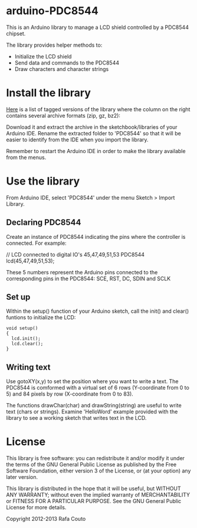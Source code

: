 arduino-PDC8544
===============

This is an Arduino library to manage a LCD shield controlled by a PDC8544
chipset.

The library provides helper methods to:

* Initialize the LCD shield 
* Send data and commands to the PDC8544
* Draw characters and character strings

Install the library
===================

[Here][1] is a list of tagged versions of the library where the column on the 
right contains several archive formats (zip, gz, bz2):

[1]: https://bitbucket.org/rafacouto/arduino-pdc8544/downloads#tag-downloads

Download it and extract the archive in the sketchbook/libraries of your 
Arduino IDE. Rename the extracted folder to 'PDC8544' so that it will be 
easier to identify from the IDE when you import the library.

Remember to restart the Arduino IDE in order to make the library available
from the menus.


Use the library
===============

From Arduino IDE, select 'PDC8544' under the menu Sketch > Import Library.

Declaring PDC8544
-----------------

Create an instance of PDC8544 indicating the pins where the controller is
connected. For example:

// LCD connected to digital IO's 45,47,49,51,53
PDC8544 lcd(45,47,49,51,53);

These 5 numbers represent the Arduino pins connected to the corresponding
pins in the PDC8544: SCE, RST, DC, SDIN and SCLK

Set up
------

Within the setup() function of your Arduino sketch, call the init() and
clear() funtions to initialize the LCD:

    void setup()
    {
      lcd.init();
      lcd.clear();
    }

Writing text
------------

Use gotoXY(x,y) to set the position where you want to write a text. The
PDC8544 is comformed with a virtual set of 6 rows (Y-coordinate from 0 to 5)
and 84 pixels by row (X-coordinate from 0 to 83).

The functions drawChar(char) and drawString(string) are useful to write
text (chars or strings). Examine 'HelloWord' example provided with the
library to see a working sketch that writes text in the LCD.


License
=======

This library is free software: you can redistribute it and/or modify
it under the terms of the GNU General Public License as published by
the Free Software Foundation, either version 3 of the License, or
(at your option) any later version.

This library is distributed in the hope that it will be useful,
but WITHOUT ANY WARRANTY; without even the implied warranty of
MERCHANTABILITY or FITNESS FOR A PARTICULAR PURPOSE.  See the
GNU General Public License for more details.

Copyright 2012-2013 Rafa Couto



